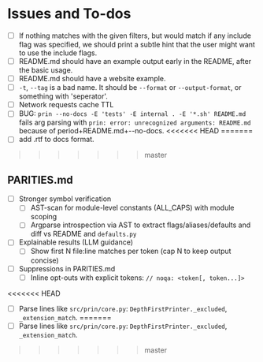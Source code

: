 # Issues and To-dos

- [ ] If nothing matches with the given filters, but would match if any include flag was specified, we should print a subtle hint that the user might want to use the include flags.
- [ ] README.md should have an example output early in the README, after the basic usage.
- [ ] README.md should have a website example.
- [ ] `-t`, `--tag` is a bad name. It should be `--format` or `--output-format`, or something with 'seperator'.
- [ ] Network requests cache TTL
- [ ] BUG: `prin --no-docs -E 'tests' -E internal . -E '*.sh' README.md` fails arg parsing with `prin: error: unrecognized arguments: README.md` because of period+README.md+--no-docs.
<<<<<<< HEAD
=======
- [ ] add .rtf to docs format.
>>>>>>> master

## PARITIES.md

- [ ] Stronger symbol verification
  - [ ] AST-scan for module-level constants (ALL_CAPS) with module scoping
  - [ ] Argparse introspection via AST to extract flags/aliases/defaults and diff vs README and `defaults.py`

- [ ] Explainable results (LLM guidance)
  - [ ] Show first N file:line matches per token (cap N to keep output concise)

- [ ] Suppressions in PARITIES.md
  - [ ] Inline opt-outs with explicit tokens: `// noqa: <token[, token...]>`

<<<<<<< HEAD
- [ ] Parse lines like `src/prin/core.py`: `DepthFirstPrinter._excluded`, `_extension_match`.
=======
- [ ] Parse lines like `src/prin/core.py`: `DepthFirstPrinter._excluded`, `_extension_match`.
>>>>>>> master

